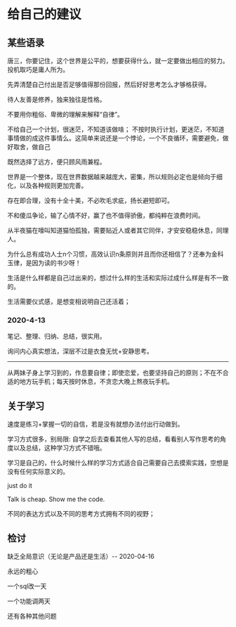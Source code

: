 # 给自己的建议

## 某些语录
唐三，你要记住，这个世界是公平的，想要获得什么，就一定要做出相应的努力。投机取巧是庸人所为。

先弄清楚自己付出是否足够值得那份回报，然后好好思考怎么才够格获得。

待人友善是修养，独来独往是性格。

不要用你粗俗、卑微的理解来解释“自律”。

不给自己一个计划，很迷茫，不知道该做啥；
不按时执行计划，更迷茫，不知道事情做的成这件事情么。这简单来说还是一个悖论，一个不良循环，需要避免，做好取舍，做自己

既然选择了远方，便只顾风雨兼程。

世界是一个整体，现在世界数据越来越庞大，密集，所以规则必定也是倾向于细化，以及各种规则更加完善。

存在即合理，没有十全十美，不必吹毛求疵，扬长避短即可。

不和傻瓜争论，输了心情不好，赢了也不值得骄傲，都纯粹在浪费时间。

从半夜猫在嚎叫知道猫怕孤独，需要贴近人或者其它同伴，才安安稳稳休息，同理人。

为什么总有成功人士n个习惯，高效认识n条原则并且而你还相信了？还奉为金科玉律，是因为读的书少呀！

生活是什么样都是自己过出来的，想过什么样的生活和实际过成什么样是有不一致的。

生活需要仪式感，是想变相说明自己还活着；

### 2020-4-13

笔记、整理、归纳、总结，很实用。

询问内心真实想法，深层不过是衣食无忧+安静思考。

---

从两妹子身上学习到的，作息要自律；即使恋爱，也要坚持自己的原则；不在不合适的地方玩手机；每天按时休息，不贪恋大晚上熬夜玩手机。

## 关于学习

速度是练习+掌握一切的自信，若是没有就想办法付出行动做到。

学习方式很多，别局限:
自学之后去查看其他人写的总结，看看别人写作思考的角度以及总结，这种学习方式不错哦。


学习是自己的，什么时候什么样的学习方式适合自己需要自己去摸索实践，空想是没有任何实际意义的。 

just do it

Talk is cheap. Show me the code.

不同的表达方式以及不同的思考方式拥有不同的视野；

## 检讨

缺乏全局意识（无论是产品还是生活）-- 2020-04-16

永远的粗心

一个sql改一天

一个功能调两天

还有各种其他问题

